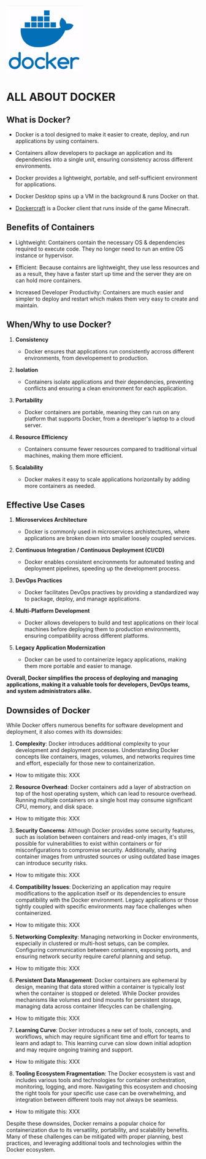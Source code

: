 ![Docker Logo](/images/docker/docker-logo.png)

# ALL ABOUT DOCKER

## What is Docker?

- Docker is a tool designed to make it easier to create, deploy, and run applications by using containers.

- Containers allow developers to package an application and its dependencies into a single unit, ensuring consistency across different environments.

- Docker provides a lightweight, portable, and self-sufficient environment for applications.

- Docker Desktop spins up a VM in the background & runs Docker on that.

- [Dockercraft](https://github.com/docker/dockercraft) is a Docker client that runs inside of the game Minecraft.

## Benefits of Containers

- Lightweight: Containers contain the necessary OS & dependencies required to execute code. They no longer need to run an entire OS instance or hypervisor.

- Efficient: Because containrs are lightweight, they use less resources and as a result, they have a faster start up time and the server they are on can hold more containers.

- Increased Developer Productivity: Containers are much easier and simpler to deploy and restart which makes them very easy to create and maintain.

## When/Why to use Docker?

1. **Consistency**

    - Docker ensures that applications run consistently accross different environments, from developement to production.

2. **Isolation**

    - Containers isolate applications and their dependencies, preventing conflicts and ensuring a clean environment for each application.

3. **Portability**

    - Docker containers are portable, meaning they can run on any platform that supports Docker, from a developer's laptop to a cloud server.

4. **Resource Efficiency**

    - Containers consume fewer resources compared to traditional virtual machines, making them more efficient.

5. **Scalability**

    - Docker makes it easy to scale applications horizontally by adding more containers as needed.

## Effective Use Cases

1. **Microservices Architecture**

    - Docker is commonly used in microservices archistectures, where applications are broken down into smaller loosely coupled services.

2. **Continuous Integration / Continuous Deployment (CI/CD)**

    - Docker enables consistent encironments for automated testing and deployment pipelines, speeding up the development process.

3. **DevOps Practices**

    - Docker facilitates DevOps practives by providing a standardized way to package, deploy, and manage applications.

4. **Multi-Platform Development**

    - Docker allows developers to build and test applications on their local machines before deploying them to production environments, ensuring compatibility across different platforms.

5. **Legacy Application Modernization**

    - Docker can be used to containerize legacy applications, making them more portable and easier to manage.

**Overall, Docker simplifies the process of deploying and managing applications, making it a valuable tools for developers, DevOps teams, and system administrators alike.**

## Downsides of Docker

While Docker offers numerous benefits for software development and deployment, it also comes with its downsides:

1. **Complexity**: Docker introduces additional complexity to your development and deployment processes. Understanding Docker concepts like containers, images, volumes, and networks requires time and effort, especially for those new to containerization.

- How to mitigate this: XXX

2. **Resource Overhead**: Docker containers add a layer of abstraction on top of the host operating system, which can lead to resource overhead. Running multiple containers on a single host may consume significant CPU, memory, and disk space.

- How to mitigate this: XXX

3. **Security Concerns**: Although Docker provides some security features, such as isolation between containers and read-only images, it's still possible for vulnerabilities to exist within containers or for misconfigurations to compromise security. Additionally, sharing container images from untrusted sources or using outdated base images can introduce security risks.

- How to mitigate this: XXX

4. **Compatibility Issues**: Dockerizing an application may require modifications to the application itself or its dependencies to ensure compatibility with the Docker environment. Legacy applications or those tightly coupled with specific environments may face challenges when containerized.

- How to mitigate this: XXX

5. **Networking Complexity**: Managing networking in Docker environments, especially in clustered or multi-host setups, can be complex. Configuring communication between containers, exposing ports, and ensuring network security require careful planning and setup.

- How to mitigate this: XXX

6. **Persistent Data Management**: Docker containers are ephemeral by design, meaning that data stored within a container is typically lost when the container is stopped or deleted. While Docker provides mechanisms like volumes and bind mounts for persistent storage, managing data across container lifecycles can be challenging.

- How to mitigate this: XXX

7. **Learning Curve**: Docker introduces a new set of tools, concepts, and workflows, which may require significant time and effort for teams to learn and adapt to. This learning curve can slow down initial adoption and may require ongoing training and support.

- How to mitigate this: XXX

8. **Tooling Ecosystem Fragmentation**: The Docker ecosystem is vast and includes various tools and technologies for container orchestration, monitoring, logging, and more. Navigating this ecosystem and choosing the right tools for your specific use case can be overwhelming, and integration between different tools may not always be seamless.

- How to mitigate this: XXX

Despite these downsides, Docker remains a popular choice for containerization due to its versatility, portability, and scalability benefits. Many of these challenges can be mitigated with proper planning, best practices, and leveraging additional tools and technologies within the Docker ecosystem.
